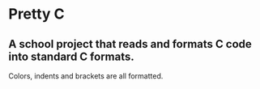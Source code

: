 # Pretty C
## A school project that reads and formats C code into standard C formats.
Colors, indents and brackets are all formatted.
